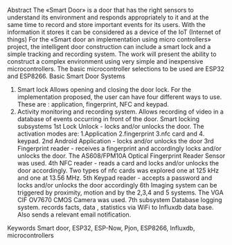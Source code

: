 Abstract
The «Smart Door» is a door that has the right sensors to understand its environment and responds appropriately to it and at the same time to record and store important events for its users. With the information it stores it can be considered as a device of the IoT (Internet of things)
For the «Smart door an implementation using micro controllers» project, the intelligent door construction can include a smart lock and a simple tracking and recording system.
The work will present the ability to construct a complex environment using very simple and inexpensive microcontrollers. The basic microcontroller  selections to be used are ESP32 and ESP8266.
Basic Smart Door Systems
1. Smart lock Allows opening and closing the door lock.
For the implementation proposed, the user can have four different ways to use. These are : application, fingerprint, NFC and keypad.
2. Activity monitoring and recording system. Allows recording of video in a database of events occurring in front of the door.
Smart locking subsystems
1st Lock Unlock - locks and/or unlocks the door.
The activation modes are: 1.Application 2.fingerprint  3.nfc card and 4. keypad. 
2nd Android Application - locks and/or unlocks the door
3rd Fingerprint reader - receives a fingerprint and accordingly locks and/or unlocks the door. The AS608/FPM10A Optical Fingerprint Reader Sensor was used.
4th NFC reader - reads a card and locks and/or unlocks the door accordingly. Two types of nfc cards was explored one at 125 kHz and one at 13.56 MHz.
5th Keypad reader - accepts a password and locks and/or unlocks the door accordingly
6th Imaging system can be triggered by proximity, motion and by the 2,3,4 and 5 systems. The VGA CIF OV7670 CMOS Camera was used.
7th subsystem Database logging system. records facts, data , statistics via WiFi to Influxdb data base. Also sends a relevant email notification.

Keywords
Smart door, ESP32, ESP-Now, Pjon, ESP8266, Influxdb, microcontrollers
